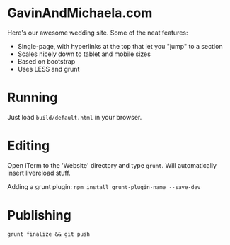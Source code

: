 # GavinAndMichaela.com

Here's our awesome wedding site. Some of the neat features:

* Single-page, with hyperlinks at the top that let you "jump" to a section
* Scales nicely down to tablet and mobile sizes
* Based on bootstrap
* Uses LESS and grunt 

# Running

Just load `build/default.html` in your browser.

# Editing

Open iTerm to the 'Website' directory and type `grunt`. Will automatically insert livereload stuff. 

Adding a grunt plugin: `npm install grunt-plugin-name --save-dev`

# Publishing

    grunt finalize && git push